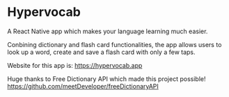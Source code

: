 # Hypervocab
A React Native app which makes your language learning much easier. 

Conbining dictionary and flash card functionalities, the app allows users to look up a word, create and save a flash card with only a few taps.

Website for this app is: https://hypervocab.app

Huge thanks to Free Dictionary API which made this project possible! https://github.com/meetDeveloper/freeDictionaryAPI
